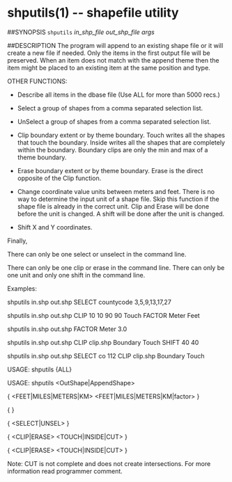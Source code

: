 shputils(1) -- shapefile utility
================================

##SYNOPSIS
`shputils` _in_shp_file_ _out_shp_file_ _args_

##DESCRIPTION
The program will append to an existing shape file or it will
create a new file if needed.
Only the items in the first output file will be preserved.
When an item does not match with the append theme then the item
might be placed to an existing item at the same position and type.

OTHER FUNCTIONS:

- Describe all items in the dbase file (Use ALL for more than 5000 recs.)

- Select a group of shapes from a comma separated selection list.

- UnSelect a group of shapes from a comma separated selection list.

- Clip boundary extent or by theme boundary.
    Touch writes all the shapes that touch the boundary.
    Inside writes all the shapes that are completely within the boundary.
    Boundary clips are only the min and max of a theme boundary.

- Erase boundary extent or by theme boundary.
    Erase is the direct opposite of the Clip function.

- Change coordinate value units between meters and feet.
    There is no way to determine the input unit of a shape file.
    Skip this function if the shape file is already in the correct unit.
    Clip and Erase will be done before the unit is changed.
    A shift will be done after the unit is changed.

- Shift X and Y coordinates.

Finally,

There can only be one select or unselect in the command line.

There can only be one clip or erase in the command line.
There can only be one unit and only one shift in the command line.

Examples:

 shputils in.shp out.shp   SELECT countycode 3,5,9,13,17,27

 shputils in.shp out.shp   CLIP   10 10 90 90 Touch   FACTOR Meter Feet

 shputils in.shp out.shp   FACTOR Meter 3.0

 shputils in.shp out.shp   CLIP   clip.shp Boundary Touch   SHIFT 40 40

  shputils in.shp out.shp   SELECT co 112   CLIP clip.shp Boundary Touch

USAGE: shputils  <DescribeShape>   {ALL}

USAGE: shputils  <InputShape>  <OutShape|AppendShape>

   { <FACTOR>       <FEET|MILES|METERS|KM> <FEET|MILES|METERS|KM|factor> }

   { <SHIFT>        <xshift> <yshift> }

   { <SELECT|UNSEL> <Item> <valuelist> }

   { <CLIP|ERASE>   <xmin> <ymin> <xmax> <ymax> <TOUCH|INSIDE|CUT> }

   { <CLIP|ERASE>   <theme>      <BOUNDARY>     <TOUCH|INSIDE|CUT> }

Note: CUT is not complete and does not create intersections.
     For more information read programmer comment.

